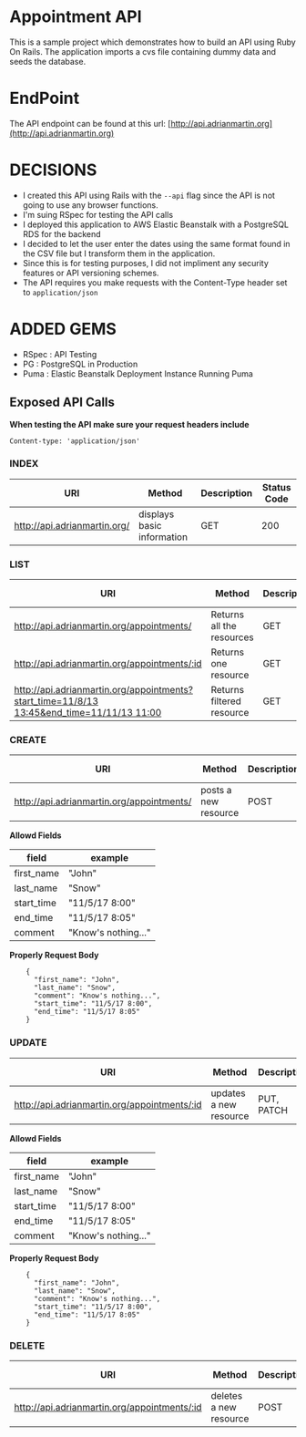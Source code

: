 # Appointment API
This is a sample project which demonstrates how to build an API using Ruby On Rails. The application imports a cvs file containing dummy data and seeds the database.

# EndPoint

The API endpoint can be found at this url: [http://api.adrianmartin.org](http://api.adrianmartin.org)

# DECISIONS

* I created this API using Rails with the ```--api``` flag since the API is not going to use any browser functions.
* I'm suing RSpec for testing the API calls
* I deployed this application to AWS Elastic Beanstalk with a PostgreSQL RDS for the backend
* I decided to let the user enter the dates using the same format found in the CSV file but I transform them in the application.
* Since this is for testing purposes, I did not impliment any security features or API versioning schemes.
* The API requires you make requests with the Content-Type header set to ```application/json```

# ADDED GEMS

* RSpec : API Testing
* PG : PostgreSQL in Production
* Puma : Elastic Beanstalk Deployment Instance Running Puma

## Exposed API Calls

**When testing the API make sure your request headers include**

```Content-type: 'application/json'```

### INDEX
| URI | Method | Description |Status Code |
|------------------------------------------|---|----|---------|
| http://api.adrianmartin.org/|  displays basic information |GET| 200|

### LIST
| URI | Method | Description |Status Code |
|------------------------------------------|---|----|---------|
| http://api.adrianmartin.org/appointments/| Returns all the resources | GET | 200, 404|
| http://api.adrianmartin.org/appointments/:id| Returns one resource | GET | 200, 404|
| [http://api.adrianmartin.org/appointments?start_time=11/8/13 13:45&end_time=11/11/13 11:00](http://api.adrianmartin.org/appointments?start_time=11%2F8%2F13%2013%3A45&end_time=11%2F11%2F13%2011%3A00)| Returns filtered resource  | GET | 200, 404, 422|

### CREATE
| URI | Method | Description |Status Code |
|------------------------------------------|---|----|---------|
| http://api.adrianmartin.org/appointments/|  posts a new resource |POST| 201, 400, 422|

**Allowd Fields**


|field      | example |
|------------|-------|
|first_name | "John"|
|last_name  | "Snow"|
|start_time | "11/5/17 8:00"|
|end_time   | "11/5/17 8:05"|
|comment    | "Know's nothing..."|

**Properly Request Body**

```
    {
      "first_name": "John",
      "last_name": "Snow",
      "comment": "Know's nothing...",
      "start_time": "11/5/17 8:00",
      "end_time": "11/5/17 8:05"
    }
```


### UPDATE
| URI | Method | Description |Status Code |
|------------------------------------------|---|----|---------|
| http://api.adrianmartin.org/appointments/:id|  updates a new resource |PUT, PATCH| 204, 400, 422|

**Allowd Fields**


|field      | example |
|------------|-------|
|first_name | "John"|
|last_name  | "Snow"|
|start_time | "11/5/17 8:00"|
|end_time   | "11/5/17 8:05"|
|comment    | "Know's nothing..."|

**Properly Request Body**

```
    {
      "first_name": "John",
      "last_name": "Snow",
      "comment": "Know's nothing...",
      "start_time": "11/5/17 8:00",
      "end_time": "11/5/17 8:05"
    }
```

### DELETE
| URI | Method | Description |Status Code |
|------------------------------------------|---|----|---------|
| http://api.adrianmartin.org/appointments/:id|  deletes a new resource |POST| 200|

